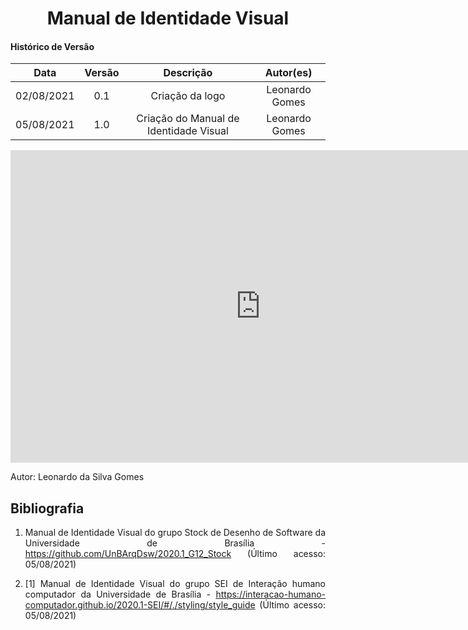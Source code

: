# <center> Manual de Identidade Visual

#### Histórico de Versão
|    Data    | Versão | Descrição            | Autor(es)       |
| :--------: | :----: | :------------------: | :-------------: |
| 02/08/2021 |  0.1   | Criação da logo | Leonardo Gomes |
| 05/08/2021 |  1.0   | Criação do Manual de Identidade Visual | Leonardo Gomes |

<div align="justify">

<embed src="https://unbarqdsw2021-1.github.io/2021.1_G01_Animalesco_docs/assets/pages/identidade_visual/manual_de_identidade_visual.pdf" width="800px" height="500px" />

Autor: Leonardo da Silva Gomes

## Bibliografia

1. Manual de Identidade Visual do grupo Stock de Desenho de Software da Universidade de Brasília - https://github.com/UnBArqDsw/2020.1_G12_Stock (Último acesso: 05/08/2021)

2. [1] Manual de Identidade Visual do grupo SEI de Interação humano computador da Universidade de Brasília - https://interacao-humano-computador.github.io/2020.1-SEI/#/./styling/style_guide (Último acesso: 05/08/2021)

</div>